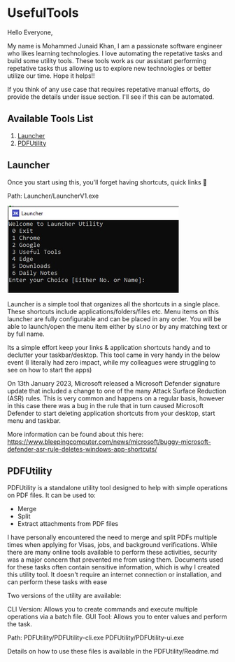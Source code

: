 # UsefulTools

Hello Everyone,

My name is Mohammed Junaid Khan, I am a passionate software engineer who likes learning technologies. I love automating the repetative tasks and build some utility tools. These tools work as our assistant performing repetative tasks thus allowing us to explore new technologies or better utilize our time. Hope it helps!! 

If you think of any use case that requires repetative manual efforts, do provide the details under issue section. I'll see if this can be automated.

## Available Tools List

1. [Launcher](#launcher)
2. [PDFUtility](#PDFUtility)

## Launcher

Once you start using this, you'll forget having shortcuts, quick links 🤖

Path: Launcher/LauncherV1.exe

![Launcher Menu](Images/LauncherMenu.jpg)

Launcher is a simple tool that organizes all the shortcuts in a single place. These shortcuts include applications/folders/files etc. Menu items on this launcher are fully configurable and can be placed in any order. You will be able to launch/open the menu item either by sl.no or by any matching text or by full name.

Its a simple effort keep your links & application shortcuts handy and to declutter your taskbar/desktop. This tool came in very handy in the below event (I literally had zero impact, while my colleagues were struggling to see on how to start the apps)

On 13th January 2023, Microsoft released a Microsoft Defender signature update that included a change to one of the many Attack Surface Reduction (ASR) rules. This is very common and happens on a regular basis, however in this case there was a bug in the rule that in turn caused Microsoft Defender to start deleting application shortcuts from your desktop, start menu and taskbar.

More information can be found about this here: <https://www.bleepingcomputer.com/news/microsoft/buggy-microsoft-defender-asr-rule-deletes-windows-app-shortcuts/>

## PDFUtility

PDFUtility is a standalone utility tool designed to help with simple operations on PDF files. It can be used to:
* Merge
* Split
* Extract attachments from PDF files

I have personally encountered the need to merge and split PDFs multiple times when applying for Visas, jobs, and background verifications. While there are many online tools available to perform these activities, security was a major concern that prevented me from using them. Documents used for these tasks often contain sensitive information, which is why I created this utility tool. It doesn't require an internet connection or installation, and can perform these tasks with ease

Two versions of the utility are available:

CLI Version: Allows you to create commands and execute multiple operations via a batch file.
GUI Tool: Allows you to enter values and perform the task.

Path:  PDFUtility/PDFUtility-cli.exe
	   PDFUtility/PDFUtility-ui.exe
	   
Details on how to use these files is available in the PDFUtility/Readme.md